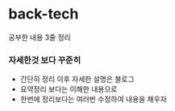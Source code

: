 # back-tech

공부한 내용 3줄 정리

### 자세한것 보다 꾸준히
- 간단히 정리 이후 자세한 설명은 블로그
- 요약정리 보다는 이해한 내용으로
- 한번에 정리보다는 여러번 수정하여 내용을 채우자
